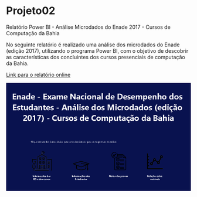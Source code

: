 # Projeto02
Relatório Power BI - Análise Microdados do Enade 2017 - Cursos de Computação da Bahia

No seguinte relatório é realizado uma análise dos microdados do Enade (edição 2017), utilizando o programa Power BI, com o objetivo de descobrir as características dos concluintes dos cursos presenciais de computação da Bahia.

[Link para o relatório online](https://app.powerbi.com/view?r=eyJrIjoiNzAyMDczMzAtMmQ5NC00M2JiLWJjZmYtNTQyYjkzMDQwZGIyIiwidCI6ImQ2ODUwYTdhLTI4MmItNGUyNC1hMDBjLWI5OTM4MGVjMGJkMSJ9)

![alt text](https://github.com/EmersonLima1/Projeto02/blob/main/Captura%20de%20tela%202023-01-02%20140309.png)

